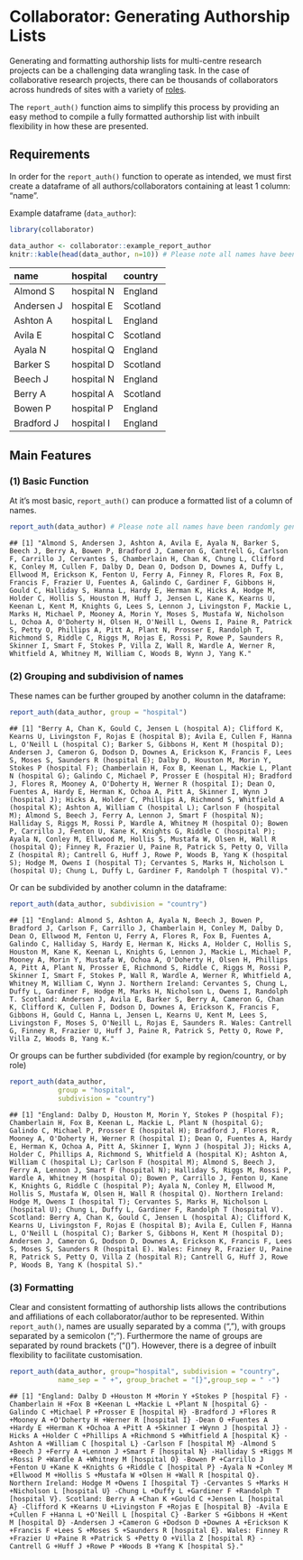 Collaborator: Generating Authorship Lists
=========================================

Generating and formatting authorship lists for multi-centre research
projects can be a challenging data wrangling task. In the case of
collaborative research projects, there can be thousands of collaborators
across hundreds of sites with a variety of
[roles](https://doi.org/10.1016/j.ijsu.2017.12.019).

The `report_auth()` function aims to simplify this process by providing
an easy method to compile a fully formatted authorship list with inbuilt
flexibility in how these are presented.

Requirements
------------

In order for the `report_auth()` function to operate as intended, we
must first create a dataframe of all authors/collaborators containing at
least 1 column: “name”.

Example dataframe (`data_author`):

``` r
library(collaborator)

data_author <- collaborator::example_report_author
knitr::kable(head(data_author, n=10)) # Please note all names have been randomly generated
```

| name       | hospital   | country  |
|:-----------|:-----------|:---------|
| Almond S   | hospital N | England  |
| Andersen J | hospital E | Scotland |
| Ashton A   | hospital L | England  |
| Avila E    | hospital C | Scotland |
| Ayala N    | hospital Q | England  |
| Barker S   | hospital D | Scotland |
| Beech J    | hospital N | England  |
| Berry A    | hospital A | Scotland |
| Bowen P    | hospital P | England  |
| Bradford J | hospital I | England  |

Main Features
-------------

### (1) Basic Function

At it’s most basic, `report_auth()` can produce a formatted list of a
column of names.

``` r
report_auth(data_author) # Please note all names have been randomly generated
```

    ## [1] "Almond S, Andersen J, Ashton A, Avila E, Ayala N, Barker S, Beech J, Berry A, Bowen P, Bradford J, Cameron G, Cantrell G, Carlson F, Carrillo J, Cervantes S, Chamberlain H, Chan K, Chung L, Clifford K, Conley M, Cullen F, Dalby D, Dean O, Dodson D, Downes A, Duffy L, Ellwood M, Erickson K, Fenton U, Ferry A, Finney R, Flores R, Fox B, Francis F, Frazier U, Fuentes A, Galindo C, Gardiner F, Gibbons H, Gould C, Halliday S, Hanna L, Hardy E, Herman K, Hicks A, Hodge M, Holder C, Hollis S, Houston M, Huff J, Jensen L, Kane K, Kearns U, Keenan L, Kent M, Knights G, Lees S, Lennon J, Livingston F, Mackie L, Marks H, Michael P, Mooney A, Morin Y, Moses S, Mustafa W, Nicholson L, Ochoa A, O'Doherty H, Olsen H, O'Neill L, Owens I, Paine R, Patrick S, Petty O, Phillips A, Pitt A, Plant N, Prosser E, Randolph T, Richmond S, Riddle C, Riggs M, Rojas E, Rossi P, Rowe P, Saunders R, Skinner I, Smart F, Stokes P, Villa Z, Wall R, Wardle A, Werner R, Whitfield A, Whitney M, William C, Woods B, Wynn J, Yang K."

### (2) Grouping and subdivision of names

These names can be further grouped by another column in the dataframe:

``` r
report_auth(data_author, group = "hospital")
```

    ## [1] "Berry A, Chan K, Gould C, Jensen L (hospital A); Clifford K, Kearns U, Livingston F, Rojas E (hospital B); Avila E, Cullen F, Hanna L, O'Neill L (hospital C); Barker S, Gibbons H, Kent M (hospital D); Andersen J, Cameron G, Dodson D, Downes A, Erickson K, Francis F, Lees S, Moses S, Saunders R (hospital E); Dalby D, Houston M, Morin Y, Stokes P (hospital F); Chamberlain H, Fox B, Keenan L, Mackie L, Plant N (hospital G); Galindo C, Michael P, Prosser E (hospital H); Bradford J, Flores R, Mooney A, O'Doherty H, Werner R (hospital I); Dean O, Fuentes A, Hardy E, Herman K, Ochoa A, Pitt A, Skinner I, Wynn J (hospital J); Hicks A, Holder C, Phillips A, Richmond S, Whitfield A (hospital K); Ashton A, William C (hospital L); Carlson F (hospital M); Almond S, Beech J, Ferry A, Lennon J, Smart F (hospital N); Halliday S, Riggs M, Rossi P, Wardle A, Whitney M (hospital O); Bowen P, Carrillo J, Fenton U, Kane K, Knights G, Riddle C (hospital P); Ayala N, Conley M, Ellwood M, Hollis S, Mustafa W, Olsen H, Wall R (hospital Q); Finney R, Frazier U, Paine R, Patrick S, Petty O, Villa Z (hospital R); Cantrell G, Huff J, Rowe P, Woods B, Yang K (hospital S); Hodge M, Owens I (hospital T); Cervantes S, Marks H, Nicholson L (hospital U); Chung L, Duffy L, Gardiner F, Randolph T (hospital V)."

Or can be subdivided by another column in the dataframe:

``` r
report_auth(data_author, subdivision = "country")
```

    ## [1] "England: Almond S, Ashton A, Ayala N, Beech J, Bowen P, Bradford J, Carlson F, Carrillo J, Chamberlain H, Conley M, Dalby D, Dean O, Ellwood M, Fenton U, Ferry A, Flores R, Fox B, Fuentes A, Galindo C, Halliday S, Hardy E, Herman K, Hicks A, Holder C, Hollis S, Houston M, Kane K, Keenan L, Knights G, Lennon J, Mackie L, Michael P, Mooney A, Morin Y, Mustafa W, Ochoa A, O'Doherty H, Olsen H, Phillips A, Pitt A, Plant N, Prosser E, Richmond S, Riddle C, Riggs M, Rossi P, Skinner I, Smart F, Stokes P, Wall R, Wardle A, Werner R, Whitfield A, Whitney M, William C, Wynn J. Northern Ireland: Cervantes S, Chung L, Duffy L, Gardiner F, Hodge M, Marks H, Nicholson L, Owens I, Randolph T. Scotland: Andersen J, Avila E, Barker S, Berry A, Cameron G, Chan K, Clifford K, Cullen F, Dodson D, Downes A, Erickson K, Francis F, Gibbons H, Gould C, Hanna L, Jensen L, Kearns U, Kent M, Lees S, Livingston F, Moses S, O'Neill L, Rojas E, Saunders R. Wales: Cantrell G, Finney R, Frazier U, Huff J, Paine R, Patrick S, Petty O, Rowe P, Villa Z, Woods B, Yang K."

Or groups can be further subdivided (for example by region/country, or
by role)

``` r
report_auth(data_author,
            group = "hospital",
            subdivision = "country")
```

    ## [1] "England: Dalby D, Houston M, Morin Y, Stokes P (hospital F); Chamberlain H, Fox B, Keenan L, Mackie L, Plant N (hospital G); Galindo C, Michael P, Prosser E (hospital H); Bradford J, Flores R, Mooney A, O'Doherty H, Werner R (hospital I); Dean O, Fuentes A, Hardy E, Herman K, Ochoa A, Pitt A, Skinner I, Wynn J (hospital J); Hicks A, Holder C, Phillips A, Richmond S, Whitfield A (hospital K); Ashton A, William C (hospital L); Carlson F (hospital M); Almond S, Beech J, Ferry A, Lennon J, Smart F (hospital N); Halliday S, Riggs M, Rossi P, Wardle A, Whitney M (hospital O); Bowen P, Carrillo J, Fenton U, Kane K, Knights G, Riddle C (hospital P); Ayala N, Conley M, Ellwood M, Hollis S, Mustafa W, Olsen H, Wall R (hospital Q). Northern Ireland: Hodge M, Owens I (hospital T); Cervantes S, Marks H, Nicholson L (hospital U); Chung L, Duffy L, Gardiner F, Randolph T (hospital V). Scotland: Berry A, Chan K, Gould C, Jensen L (hospital A); Clifford K, Kearns U, Livingston F, Rojas E (hospital B); Avila E, Cullen F, Hanna L, O'Neill L (hospital C); Barker S, Gibbons H, Kent M (hospital D); Andersen J, Cameron G, Dodson D, Downes A, Erickson K, Francis F, Lees S, Moses S, Saunders R (hospital E). Wales: Finney R, Frazier U, Paine R, Patrick S, Petty O, Villa Z (hospital R); Cantrell G, Huff J, Rowe P, Woods B, Yang K (hospital S)."

### (3) Formatting

Clear and consistent formatting of authorship lists allows the
contributions and affiliations of each collaborator/author to be
represented. Within `report_auth()`, names are usually separated by a
comma (“,”), with groups separated by a semicolon (“;”). Furthermore the
name of groups are separated by round brackets (“()”). However, there is
a degree of inbuilt flexibility to facilitate customisation.

``` r
report_auth(data_author, group="hospital", subdivision = "country",
            name_sep = " +", group_brachet = "[}",group_sep = " -")
```

    ## [1] "England: Dalby D +Houston M +Morin Y +Stokes P [hospital F} -Chamberlain H +Fox B +Keenan L +Mackie L +Plant N [hospital G} -Galindo C +Michael P +Prosser E [hospital H} -Bradford J +Flores R +Mooney A +O'Doherty H +Werner R [hospital I} -Dean O +Fuentes A +Hardy E +Herman K +Ochoa A +Pitt A +Skinner I +Wynn J [hospital J} -Hicks A +Holder C +Phillips A +Richmond S +Whitfield A [hospital K} -Ashton A +William C [hospital L} -Carlson F [hospital M} -Almond S +Beech J +Ferry A +Lennon J +Smart F [hospital N} -Halliday S +Riggs M +Rossi P +Wardle A +Whitney M [hospital O} -Bowen P +Carrillo J +Fenton U +Kane K +Knights G +Riddle C [hospital P} -Ayala N +Conley M +Ellwood M +Hollis S +Mustafa W +Olsen H +Wall R [hospital Q}. Northern Ireland: Hodge M +Owens I [hospital T} -Cervantes S +Marks H +Nicholson L [hospital U} -Chung L +Duffy L +Gardiner F +Randolph T [hospital V}. Scotland: Berry A +Chan K +Gould C +Jensen L [hospital A} -Clifford K +Kearns U +Livingston F +Rojas E [hospital B} -Avila E +Cullen F +Hanna L +O'Neill L [hospital C} -Barker S +Gibbons H +Kent M [hospital D} -Andersen J +Cameron G +Dodson D +Downes A +Erickson K +Francis F +Lees S +Moses S +Saunders R [hospital E}. Wales: Finney R +Frazier U +Paine R +Patrick S +Petty O +Villa Z [hospital R} -Cantrell G +Huff J +Rowe P +Woods B +Yang K [hospital S}."
